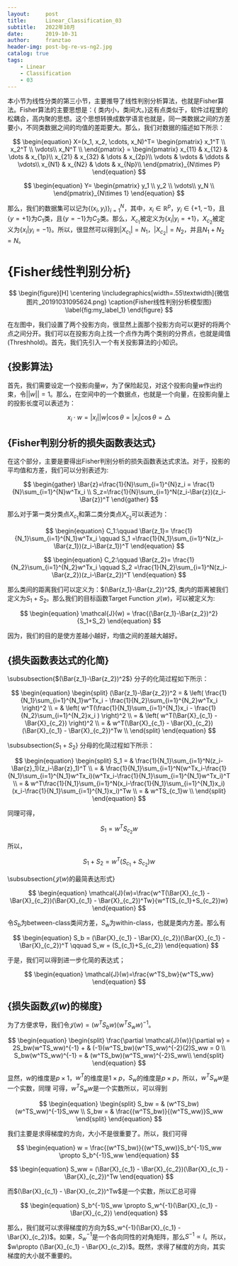 ```yaml
---
layout:     post
title:      Linear_Classification_03
subtitle:   2022年10月
date:       2019-10-31
author:     franztao
header-img: post-bg-re-vs-ng2.jpg
catalog: true
tags:
    - Linear
    - Classification
    - 03
---
```


    

本小节为线性分类的第三小节，主要推导了线性判别分析算法，也就是Fisher算法。Fisher算法的主要思想是：{ 类内小，类间大。}这有点类似于，软件过程里的松耦合，高内聚的思想。这个思想转换成数学语言也就是，同一类数据之间的方差要小，不同类数据之间的均值的差距要大。那么，我们对数据的描述如下所示：

$$
\begin{equation}
    X=(x_1, x_2, \cdots, x_N)^T=
    \begin{pmatrix}
    x_1^T \\ 
    x_2^T \\
    \vdots\\
    x_N^T \\
    \end{pmatrix} =
    \begin{pmatrix}
    x_{11} & x_{12} & \dots & x_{1p}\\
    x_{21} & x_{32} & \dots & x_{2p}\\
    \vdots & \vdots & \ddots & \vdots\\
    x_{N1} & x_{N2} & \dots & x_{Np}\\
    \end{pmatrix}_{N\times P}
\end{equation}
$$

$$
\begin{equation}
    Y=
    \begin{pmatrix}
    y_1 \\ 
    y_2 \\
    \vdots\\
    y_N \\
    \end{pmatrix}_{N\times 1}
\end{equation}
$$

那么，我们的数据集可以记为$\left\{ (x_i,y_i) \right\}_{i=1}^N$，其中，$x_i \in \mathbb{R}^p$，$y_i\in\{+1,-1\}$，且$\{y=+1\}$为$C_1$类，且$\{y=-1\}$为$C_2$类。那么，$X_{c_1}$被定义为$\left\{ x_i|y_i=+1 \right\}$，$X_{c_2}$被定义为$\left\{ x_i|y_i=-1 \right\}$。所以，很显然可以得到$|X_{c_1}|=N_1$，$|X_{c_2}|=N_2$，并且$N_1+N_2=N$。

#  {Fisher线性判别分析}

$$
\begin{figure}[H]
    \centering
    \includegraphics[width=.55\textwidth]{微信图片_20191031095624.png}
    \caption{Fisher线性判别分析模型图}
    \label{fig:my_label_1}
\end{figure}
$$

在左图中，我们设置了两个投影方向，很显然上面那个投影方向可以更好的将两个点之间分开。我们可以在投影方向上找一个点作为两个类别的分界点，也就是阈值(Threshhold)。首先，我们先引入一个有关投影算法的小知识。

##    {投影算法}
首先，我们需要设定一个投影向量$w$，为了保险起见，对这个投影向量$w$作出约束，令$||w||=1$。那么，在空间中的一个数据点，也就是一个向量，在投影向量上的投影长度可以表述为：

$$
\begin{equation}
    x_i\cdot w = |x_i||w|\cos{\theta}=|x_i|\cos{\theta}=\triangle
\end{equation}
$$

##    {Fisher判别分析的损失函数表达式}
在这个部分，主要是要得出Fisher判别分析的损失函数表达式求法。对于，投影的平均值和方差，我们可以分别表述为:

$$
\begin{gather}
    \Bar{z}=\frac{1}{N}\sum_{i=1}^{N}z_i = \frac{1}{N}\sum_{i=1}^{N}w^Tx_i \\
    S_z=\frac{1}{N}\sum_{i=1}^N(z_i-\Bar{z})(z_i-\Bar{z})^T
\end{gather}
$$

那么对于第一类分类点$X_{c_1}$和第二类分类点$X_{c_2}$可以表述为：

$$
\begin{equation}
    C_1:\qquad \Bar{z_1}= \frac{1}{N_1}\sum_{i=1}^{N_1}w^Tx_i \qquad S_1 =\frac{1}{N_1}\sum_{i=1}^N(z_i-\Bar{z_1})(z_i-\Bar{z_1})^T
\end{equation}
$$

$$
\begin{equation}
    C_2:\qquad \Bar{z_2}= \frac{1}{N_2}\sum_{i=1}^{N_2}w^Tx_i \qquad S_2 =\frac{1}{N_2}\sum_{i=1}^N(z_i-\Bar{z_2})(z_i-\Bar{z_2})^T
\end{equation}
$$

那么类间的距离我们可以定义为：$(\Bar{z_1}-\Bar{z_2})^2$,
类内的距离被我们定义为$S_1+S_2$。那么我们的目标函数Target Function $\mathcal{J}(w)$，可以被定义为:

$$
\begin{equation}
    \mathcal{J}(w) = \frac{(\Bar{z_1}-\Bar{z_2})^2}{S_1+S_2}
\end{equation}
$$

因为，我们的目的是使方差越小越好，均值之间的差越大越好。

##    {损失函数表达式的化简}
\subsubsection{$(\Bar{z_1}-\Bar{z_2})^2$}
分子的化简过程如下所示：

$$
\begin{equation}
    \begin{split}
        (\Bar{z_1}-\Bar{z_2})^2 
        = & \left( \frac{1}{N_1}\sum_{i=1}^{N_1}w^Tx_i - \frac{1}{N_2}\sum_{i=1}^{N_2}w^Tx_i \right)^2 \\
        = & \left( w^T(\frac{1}{N_1}\sum_{i=1}^{N_1}x_i - \frac{1}{N_2}\sum_{i=1}^{N_2}x_i ) \right)^2 \\
        = & \left( w^T(\Bar{X}_{c_1} - \Bar{X}_{c_2}) \right)^2 \\
        = & w^T(\Bar{X}_{c_1} - \Bar{X}_{c_2})(\Bar{X}_{c_1} - \Bar{X}_{c_2})^Tw \\
    \end{split}
\end{equation}
$$

\subsubsection{$S_1+S_2$}
分母的化简过程如下所示：

$$
\begin{equation}
    \begin{split}
        S_1 = & \frac{1}{N_1}\sum_{i=1}^N(z_i-\Bar{z}_1)(z_i-\Bar{z}_1)^T \\
        = & \frac{1}{N_1}\sum_{i=1}^N(w^Tx_i-\frac{1}{N_1}\sum_{i=1}^{N_1}w^Tx_i)(w^Tx_i-\frac{1}{N_1}\sum_{i=1}^{N_1}w^Tx_i)^T \\
        = & w^T\frac{1}{N_1}\sum_{i=1}^N(x_i-\frac{1}{N_1}\sum_{i=1}^{N_1}x_i)(x_i-\frac{1}{N_1}\sum_{i=1}^{N_1}x_i)^Tw \\
        = & w^TS_{c_1}w \\
    \end{split}
\end{equation}
$$

同理可得，

$$
\begin{equation}
    S_1 = w^TS_{c_2}w
\end{equation}
$$


所以，

$$
\begin{equation}
    S_1+S_2=w^T(S_{c_1}+S_{c_2})w
\end{equation}
$$

\subsubsection{$\mathcal{J}(w)$的最简表达形式}

$$
\begin{equation}
    \mathcal{J}(w)=\frac{w^T(\Bar{X}_{c_1} - \Bar{X}_{c_2})(\Bar{X}_{c_1} - \Bar{X}_{c_2})^Tw}{w^T(S_{c_1}+S_{c_2})w}
\end{equation}
$$

令$S_b$为between-class类间方差，$S_w$为within-class，也就是类内方差。那么有

$$
\begin{equation}
    S_b = (\Bar{X}_{c_1} - \Bar{X}_{c_2})(\Bar{X}_{c_1} - \Bar{X}_{c_2})^T \qquad S_w = (S_{c_1}+S_{c_2}) 
\end{equation}
$$

于是，我们可以得到进一步化简的表达式；

$$
\begin{equation}
    \mathcal{J}(w)=\frac{w^TS_bw}{w^TS_ww}
\end{equation}
$$

##    {损失函数$\mathcal{J}(w)$的梯度}
为了方便求导，我们令$\mathcal{J}(w)=(w^TS_bw)(w^TS_ww)^{-1}$。

$$
\begin{equation}
    \begin{split}
        \frac{\partial \mathcal{J}(w)}{\partial w} = 2S_bw(w^TS_ww)^{-1} + & (-1)(w^TS_bw)(w^TS_ww)^{-2}(2)S_ww = 0 \\
        S_bw(w^TS_ww)^{-1} = & (w^TS_bw)(w^TS_ww)^{-2}S_ww\\
    \end{split}
\end{equation}
$$

显然，$w$的维度是$p\times 1$，$w^T$的维度是$1 \times p$，$S_w$的维度是$p\times p$，所以，$w^TS_ww$是一个实数，同理 可得，$w^TS_ww$是一个实数所以，可以得到

$$
\begin{equation}
    \begin{split}
        S_bw = & (w^TS_bw)(w^TS_ww)^{-1}S_ww \\
        S_bw = & \frac{(w^TS_bw)}{(w^TS_ww)}S_ww
    \end{split}
\end{equation}
$$

我们主要是求得梯度的方向，大小不是很重要了。所以，我们可得

$$
\begin{equation}
    w = \frac{(w^TS_bw)}{(w^TS_ww)}S_b^{-1}S_ww \propto S_b^{-1}S_ww
\end{equation}
$$

$$
\begin{equation}
    S_ww =  (\Bar{X}_{c_1} - \Bar{X}_{c_2})(\Bar{X}_{c_1} - \Bar{X}_{c_2})^Tw
\end{equation}
$$

而$(\Bar{X}_{c_1} - \Bar{X}_{c_2})^Tw$是一个实数，所以汇总可得

$$
\begin{equation}
    S_b^{-1}S_ww \propto S_w^{-1}(\Bar{X}_{c_1} - \Bar{X}_{c_2})
\end{equation}
$$

那么，我们就可以求得梯度的方向为$S_w^{-1}(\Bar{X}_{c_1} - \Bar{X}_{c_2})$。如果，$S_w^{-1}$是一个各向同性的对角矩阵，那么$S^{-1}\propto I$。所以，$w\propto (\Bar{X}_{c_1} - \Bar{X}_{c_2})$。既然，求得了梯度的方向，其实梯度的大小就不重要的。

